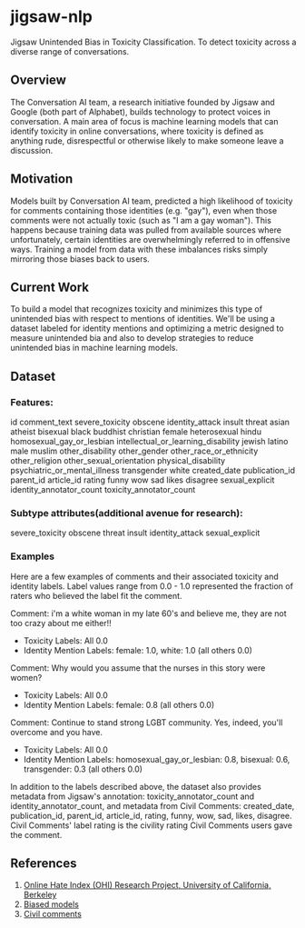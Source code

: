 # jigsaw-nlp
Jigsaw Unintended Bias in Toxicity Classification. To detect toxicity across a diverse range of conversations.

## Overview
The Conversation AI team, a research initiative founded by Jigsaw and Google (both part of Alphabet), builds technology to protect voices in conversation. A main area of focus is machine learning models that can identify toxicity in online conversations, where toxicity is defined as anything rude, disrespectful or otherwise likely to make someone leave a discussion.

## Motivation
Models built by Conversation AI team, predicted a high likelihood of toxicity for comments containing those identities (e.g. "gay"), even when those comments were not actually toxic (such as "I am a gay woman"). This happens because training data was pulled from available sources where unfortunately, certain identities are overwhelmingly referred to in offensive ways. Training a model from data with these imbalances risks simply mirroring those biases back to users.

## Current Work
To build a model that recognizes toxicity and minimizes this type of unintended bias with respect to mentions of identities. We'll be using a dataset labeled for identity mentions and optimizing a metric designed to measure unintended bia and also to develop strategies to reduce unintended bias in machine learning models.

## Dataset
### Features: 
id
comment_text
severe_toxicity
obscene
identity_attack
insult
threat
asian
atheist
bisexual
black
buddhist
christian
female
heterosexual
hindu
homosexual_gay_or_lesbian
intellectual_or_learning_disability
jewish
latino
male
muslim
other_disability
other_gender
other_race_or_ethnicity
other_religion
other_sexual_orientation
physical_disability
psychiatric_or_mental_illness
transgender
white
created_date
publication_id
parent_id
article_id
rating
funny
wow
sad
likes
disagree
sexual_explicit
identity_annotator_count
toxicity_annotator_count

### Subtype attributes(additional avenue for research):
severe_toxicity
obscene
threat
insult
identity_attack
sexual_explicit

### Examples
Here are a few examples of comments and their associated toxicity and identity labels. Label values range from 0.0 - 1.0 represented the fraction of raters who believed the label fit the comment.

Comment: i'm a white woman in my late 60's and believe me, they are not too crazy about me either!!
* Toxicity Labels: All 0.0
* Identity Mention Labels: female: 1.0, white: 1.0 (all others 0.0)

Comment: Why would you assume that the nurses in this story were women?
* Toxicity Labels: All 0.0
* Identity Mention Labels: female: 0.8 (all others 0.0)

Comment: Continue to stand strong LGBT community. Yes, indeed, you'll overcome and you have.
* Toxicity Labels: All 0.0
* Identity Mention Labels: homosexual_gay_or_lesbian: 0.8, bisexual: 0.6, transgender: 0.3 (all others 0.0)

In addition to the labels described above, the dataset also provides metadata from Jigsaw's annotation: toxicity_annotator_count and identity_annotator_count, and metadata from Civil Comments: created_date, publication_id, parent_id, article_id, rating, funny, wow, sad, likes, disagree. Civil Comments' label rating is the civility rating Civil Comments users gave the comment.


## References
1. [Online Hate Index (OHI) Research Project, University of California, Berkeley](http://dh.berkeley.edu/projects/online-hate-index-ohi-research-project?utm_source=BCNM+Subscribers&utm_campaign=d5d78bba5e-natasha-schull-oct12_COPY_01&utm_medium=email&utm_term=0_eb59bfff9e-d5d78bba5e-281420185)
2. [Biased models](https://medium.com/the-false-positive/unintended-bias-and-names-of-frequently-targeted-groups-8e0b81f80a23)
3. [Civil comments](https://medium.com/@aja_15265/saying-goodbye-to-civil-comments-41859d3a2b1d)
